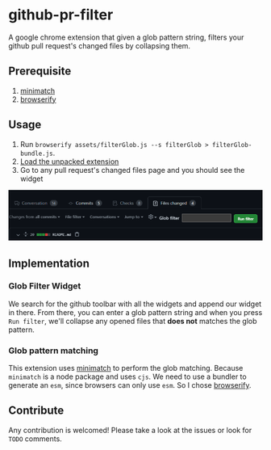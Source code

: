 # github-pr-filter

A google chrome extension that given a glob pattern string, filters your github pull request's changed files by collapsing them.

## Prerequisite
1. [minimatch](https://github.com/isaacs/minimatch)
2. [browserify](https://github.com/browserify/browserify)

## Usage
1. Run `browserify assets/filterGlob.js --s filterGlob > filterGlob-bundle.js`.
2. [Load the unpacked extension](https://developer.chrome.com/docs/extensions/mv3/getstarted/#manifest)
3. Go to any pull request's changed files page and you should see the widget

![Screenshot](assets/screenshot.png)

## Implementation

### Glob Filter Widget
We search for the github toolbar with all the widgets and append our widget in there. From there, you can enter a glob pattern string and when you press `Run filter`, we'll collapse any opened files that **does not** matches the glob pattern.

### Glob pattern matching
This extension uses [minimatch](https://github.com/isaacs/minimatch) to perform the glob matching. Because `minimatch` is a node package and uses `cjs`. We need to use a bundler to generate an `esm`, since browsers can only use `esm`.
So I chose [browserify](https://github.com/browserify/browserify).

## Contribute
Any contribution is welcomed! Please take a look at the issues or look for `TODO` comments.